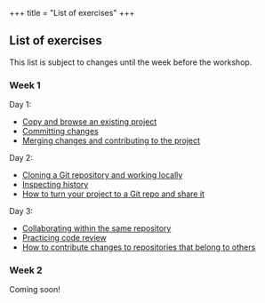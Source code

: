 +++
title = "List of exercises"
+++

## List of exercises

This list is subject to changes until the week before the workshop. 

### Week 1

Day 1:
- [Copy and browse an existing project](https://coderefinery.github.io/git-intro/browsing/#exercise)
- [Committing changes](https://coderefinery.github.io/git-intro/commits/#exercise)
- [Merging changes and contributing to the project](https://coderefinery.github.io/git-intro/merging/#exercise)

Day 2:
- [Cloning a Git repository and working locally](https://coderefinery.github.io/git-intro/local-workflow/#exercise)
- [Inspecting history](https://coderefinery.github.io/git-intro/archaeology/#exercise)
- [How to turn your project to a Git repo and share it](https://coderefinery.github.io/git-intro/sharing/#exercise)

Day 3:
- [Collaborating within the same repository](https://coderefinery.github.io/git-collaborative/same-repository/#exercise)
- [Practicing code review](https://coderefinery.github.io/git-collaborative/code-review/#exercise)
- [How to contribute changes to repositories that belong to others](https://coderefinery.github.io/git-collaborative/forking-workflow/#exercise)


### Week 2

Coming soon!
